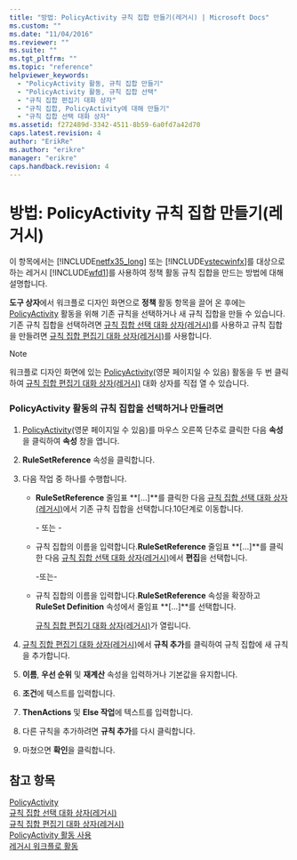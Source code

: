 ```yaml
---
title: "방법: PolicyActivity 규칙 집합 만들기(레거시) | Microsoft Docs"
ms.custom: ""
ms.date: "11/04/2016"
ms.reviewer: ""
ms.suite: ""
ms.tgt_pltfrm: ""
ms.topic: "reference"
helpviewer_keywords: 
  - "PolicyActivity 활동, 규칙 집합 만들기"
  - "PolicyActivity 활동, 규칙 집합 선택"
  - "규칙 집합 편집기 대화 상자"
  - "규칙 집합, PolicyActivity에 대해 만들기"
  - "규칙 집합 선택 대화 상자"
ms.assetid: f272489d-3342-4511-8b59-6a0fd7a42d70
caps.latest.revision: 4
author: "ErikRe"
ms.author: "erikre"
manager: "erikre"
caps.handback.revision: 4
---
```

# 방법: PolicyActivity 규칙 집합 만들기(레거시)
이 항목에서는 [!INCLUDE[netfx35_long](../workflow-designer/includes/netfx35_long_md.md)] 또는 [!INCLUDE[vstecwinfx](../workflow-designer/includes/vstecwinfx_md.md)]를 대상으로 하는 레거시 [!INCLUDE[wfd1](../workflow-designer/includes/wfd1_md.md)]를 사용하여 정책 활동 규칙 집합을 만드는 방법에 대해 설명합니다.  
  
 **도구 상자**에서 워크플로 디자인 화면으로 **정책** 활동 항목을 끌어 온 후에는 [PolicyActivity](http://go.microsoft.com/fwlink?LinkID=65019) 활동을 위해 기존 규칙을 선택하거나 새 규칙 집합을 만들 수 있습니다.기존 규칙 집합을 선택하려면 [규칙 집합 선택 대화 상자\(레거시\)](../workflow-designer/select-rule-set-dialog-box-legacy.md)를 사용하고 규칙 집합을 만들려면 [규칙 집합 편집기 대화 상자\(레거시\)](../workflow-designer/rule-set-editor-dialog-box-legacy.md)를 사용합니다.  
  
> [!NOTE]
>  워크플로 디자인 화면에 있는 [PolicyActivity](http://go.microsoft.com/fwlink?LinkID=65019)\(영문 페이지일 수 있음\) 활동을 두 번 클릭하여 [규칙 집합 편집기 대화 상자\(레거시\)](../workflow-designer/rule-set-editor-dialog-box-legacy.md) 대화 상자를 직접 열 수 있습니다.  
  
### PolicyActivity 활동의 규칙 집합을 선택하거나 만들려면  
  
1.  [PolicyActivity](http://go.microsoft.com/fwlink?LinkID=65019)\(영문 페이지일 수 있음\)를 마우스 오른쪽 단추로 클릭한 다음 **속성**을 클릭하여 **속성** 창을 엽니다.  
  
2.  **RuleSetReference** 속성을 클릭합니다.  
  
3.  다음 작업 중 하나를 수행합니다.  
  
    -   **RuleSetReference** 줄임표 **\[…\]**를 클릭한 다음 [규칙 집합 선택 대화 상자\(레거시\)](../workflow-designer/select-rule-set-dialog-box-legacy.md)에서 기존 규칙 집합을 선택합니다.10단계로 이동합니다.  
  
         \- 또는 \-  
  
    -   규칙 집합의 이름을 입력합니다.**RuleSetReference** 줄임표 **\[…\]**를 클릭한 다음 [규칙 집합 선택 대화 상자\(레거시\)](../workflow-designer/select-rule-set-dialog-box-legacy.md)에서 **편집**을 선택합니다.  
  
         \-또는\-  
  
    -   규칙 집합의 이름을 입력합니다.**RuleSetReference** 속성을 확장하고 **RuleSet Definition** 속성에서 줄임표 **\[…\]**를 선택합니다.  
  
         [규칙 집합 편집기 대화 상자\(레거시\)](../workflow-designer/rule-set-editor-dialog-box-legacy.md)가 열립니다.  
  
4.  [규칙 집합 편집기 대화 상자\(레거시\)](../workflow-designer/rule-set-editor-dialog-box-legacy.md)에서 **규칙 추가**를 클릭하여 규칙 집합에 새 규칙을 추가합니다.  
  
5.  **이름**, **우선 순위** 및 **재계산** 속성을 입력하거나 기본값을 유지합니다.  
  
6.  **조건**에 텍스트를 입력합니다.  
  
7.  **ThenActions** 및 **Else 작업**에 텍스트를 입력합니다.  
  
8.  다른 규칙을 추가하려면 **규칙 추가**를 다시 클릭합니다.  
  
9. 마쳤으면 **확인**을 클릭합니다.  
  
## 참고 항목  
 [PolicyActivity](http://go.microsoft.com/fwlink?LinkID=65019)   
 [규칙 집합 선택 대화 상자\(레거시\)](../workflow-designer/select-rule-set-dialog-box-legacy.md)   
 [규칙 집합 편집기 대화 상자\(레거시\)](../workflow-designer/rule-set-editor-dialog-box-legacy.md)   
 [PolicyActivity 활동 사용](http://go.microsoft.com/fwlink?LinkID=65004)   
 [레거시 워크플로 활동](../workflow-designer/legacy-workflow-activities.md)
